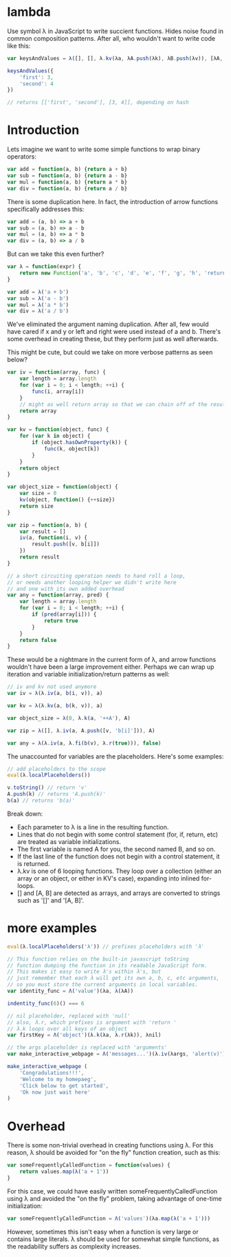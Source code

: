 # lambda
Use symbol λ in JavaScript to write succient functions. Hides noise found in common composition patterns. After all, who wouldn't want to write code like this:
~~~JavaScript
var keysAndValues = λ([], [], λ.kv(λa, λA.push(λk), λB.push(λv)), [λA, λB])

keysAndValues({
	'first': 3,
	'second': 4
})

// returns [['first', 'second'], [3, 4]], depending on hash
~~~

# Introduction
Lets imagine we want to write some simple functions to wrap binary operators:
~~~JavaScript
var add = function(a, b) {return a + b}
var sub = function(a, b) {return a - b}
var mul = function(a, b) {return a * b}
var div = function(a, b) {return a / b}
~~~
There is some duplication here. In fact, the introduction of arrow functions specifically addresses this:
~~~JavaScript
var add = (a, b) => a + b
var sub = (a, b) => a - b
var mul = (a, b) => a * b
var div = (a, b) => a / b
~~~
But can we take this even further?
~~~JavaScript
var λ = function(expr) {
	return new Function('a', 'b', 'c', 'd', 'e', 'f', 'g', 'h', 'return ' + expr)
}

var add = λ('a + b')
var sub = λ('a - b')
var mul = λ('a * b')
var div = λ('a / b')
~~~
We've eliminated the argument naming duplication. After all, few would have cared if x and y or left and right were used instead of a and b. There's some overhead in creating these, but they perform just as well afterwards.

This might be cute, but could we take on more verbose patterns as seen below?
~~~JavaScript
var iv = function(array, func) {
	var length = array.length
	for (var i = 0; i < length; ++i) {
		func(i, array[i])
	}
	// might as well return array so that we can chain off of the result
	return array
}

var kv = function(object, func) {
	for (var k in object) {
		if (object.hasOwnProperty(k)) {
			func(k, object[k])
		}
	}
	return object
}

var object_size = function(object) {
	var size = 0
	kv(object, function() {++size})
	return size
}

var zip = function(a, b) {
	var result = []
	iv(a, function(i, v) {
		result.push([v, b[i]])
	})
	return result
}

// a short circuiting operation needs to hand roll a loop,
// or needs another looping helper we didn't write here
// and one with its own added overhead
var any = function(array, pred) {
	var length = array.length
	for (var i = 0; i < length; ++i) {
		if (pred(array[i])) {
			return true
		}
	}
	return false
}


~~~
These would be a nightmare in the current form of λ, and arrow functions wouldn't have been a large improvement either. Perhaps we can wrap up iteration and variable initialization/return patterns as well:
~~~JavaScript
// iv and kv not used anymore
var iv = λ(λ.iv(a, b(i, v)), a)

var kv = λ(λ.kv(a, b(k, v)), a)

var object_size = λ(0, λ.k(a, '++A'), A)

var zip = λ([], λ.iv(a, A.push([v, 'b[i]'])), A)

var any = λ(λ.iv(a, λ.fi(b(v), λ.r(true))), false)
~~~
The unaccounted for variables are the placeholders. Here's some examples:
~~~JavaScript
// add placeholders to the scope
eval(λ.localPlaceholders())

v.toString() // return 'v'
A.push(k) // returns 'A.push(k)'
b(a) // returns 'b(a)'
~~~
Break down:
- Each parameter to λ is a line in the resulting function.
- Lines that do not begin with some control statement (for, if, return, etc) are treated as variable initializations.
- The first variable is named A for you, the second named B, and so on.
- If the last line of the function does not begin with a control statement, it is returned.
- λ.kv is one of 6 looping functions. They loop over a collection (either an array or an object, or either in KV's case), expanding into inlined for-loops.
- [] and [A, B] are detected as arrays, and arrays are converted to strings such as '[]' and '[A, B]'.

# more examples
~~~JavaScript
eval(λ.localPlaceholders('λ')) // prefixes placeholders with 'λ'

// This function relies on the built-in javascript toString
// function dumping the function in its readable JavaScript form.
// This makes it easy to write λ's within λ's, but
// just remember that each λ will get its own a, b, c, etc arguments,
// so you must store the current arguments in local variables.
var identity_func = Λ('value')(λa, λ(λA))

indentity_func(6)() === 6

// nil placeholder, replaced with 'null'
// also, λ.r, which prefixes is argument with 'return '
// λ.k loops over all keys of an object
var firstKey = Λ('object')(λ.k(λa, λ.r(λk)), λnil)

// the args placeholder is replaced with 'arguments'
var make_interactive_webpage = Λ('messages...')(λ.iv(λargs, 'alert(v)'))

make_interactive_webpage (
	'Congradulations!!!',
	'Welcome to my homepaeg',
	'Click below to get started',
	'Ok now just wait here'
)
~~~

# Overhead
There is some non-trivial overhead in creating functions using λ. For this reason, λ should be avoided for "on the fly" function creation, such as this:
~~~JavaScript
var someFrequentlyCalledFunction = function(values) {
	return values.map(λ('a + 1'))
}
~~~
For this case, we could have easily written someFrequentlyCalledFunction using λ and avoided the "on the fly" problem, taking advantage of one-time initialization:
~~~JavaScript
var someFrequentlyCalledFunction = Λ('values')(λa.map(λ('a + 1')))
~~~
However, sometimes this isn't easy when a function is very large or contains large literals. λ should be used for somewhat simple functions, as the readability suffers as complexity increases.
